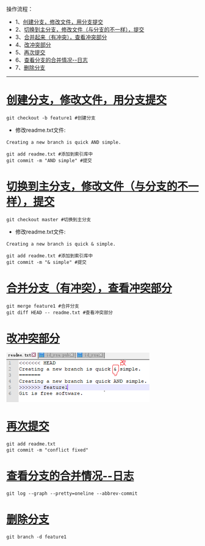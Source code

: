 操作流程：
- 1、[创建分支，修改文件，用分支提交](#git-01)
- 2、[切换到主分支，修改文件（与分支的不一样），提交](#git-02)
- 3、[合并起来（有冲突），查看冲突部分](#git-03)
- 4、[改冲突部分](#git-04)
- 5、[再次提交](#git-05)
- 6、[查看分支的合并情况--日志](#git-06)
- 7、[删除分支](#git-07)

----------

# <a name="git-01" href="#" >创建分支，修改文件，用分支提交</a>
```
git checkout -b feature1 #创建分支
```
- 修改readme.txt文件:
```
Creating a new branch is quick AND simple.
```
```
git add readme.txt #添加到索引库中
git commit -m "AND simple" #提交
```
# <a name="git-02" href="#" >切换到主分支，修改文件（与分支的不一样），提交</a>
```
git checkout master #切换到主分支
```
- 修改readme.txt文件:
```
Creating a new branch is quick & simple.
```
```
git add readme.txt #添加到索引库中
git commit -m "& simple" #提交
```
# <a name="git-03" href="#" >合并分支（有冲突），查看冲突部分</a>
```
git merge feature1 #合并分支
git diff HEAD -- readme.txt #查看冲突部分
```
# <a name="git-04" href="#" >改冲突部分</a>

![](image/12-1.png)

# <a name="git-05" href="#" >再次提交</a>
```
git add readme.txt
git commit -m "conflict fixed"
```
# <a name="git-06" href="#" >查看分支的合并情况--日志</a>
```
git log --graph --pretty=oneline --abbrev-commit
```
# <a name="git-07" href="#" >删除分支</a>
```
git branch -d feature1
```